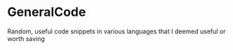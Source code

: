 GeneralCode
===========

Random, useful code snippets in various languages that I deemed useful or worth saving
